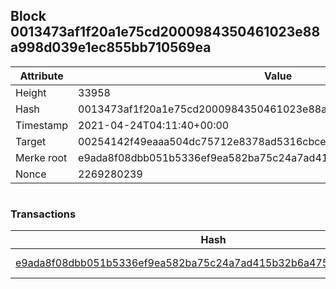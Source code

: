 ## Block 0013473af1f20a1e75cd2000984350461023e88a998d039e1ec855bb710569ea

Attribute | Value
--- | ---
Height | 33958
Hash | 0013473af1f20a1e75cd2000984350461023e88a998d039e1ec855bb710569ea
Timestamp | 2021-04-24T04:11:40+00:00
Target | 00254142f49eaaa504dc75712e8378ad5316cbcead634704b3734b6271167cc4
Merke root | e9ada8f08dbb051b5336ef9ea582ba75c24a7ad415b32b6a475412526ddbe329
Nonce | 2269280239

```

```

### Transactions

Hash | Amount
--- | ---
[e9ada8f08dbb051b5336ef9ea582ba75c24a7ad415b32b6a475412526ddbe329](e9ada8f08dbb051b5336ef9ea582ba75c24a7ad415b32b6a475412526ddbe329.md) | 10.00000000 SKEPTI 
